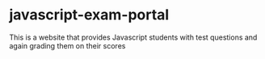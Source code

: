 # javascript-exam-portal

This is a website that provides Javascript students with test questions and again grading them on their scores
